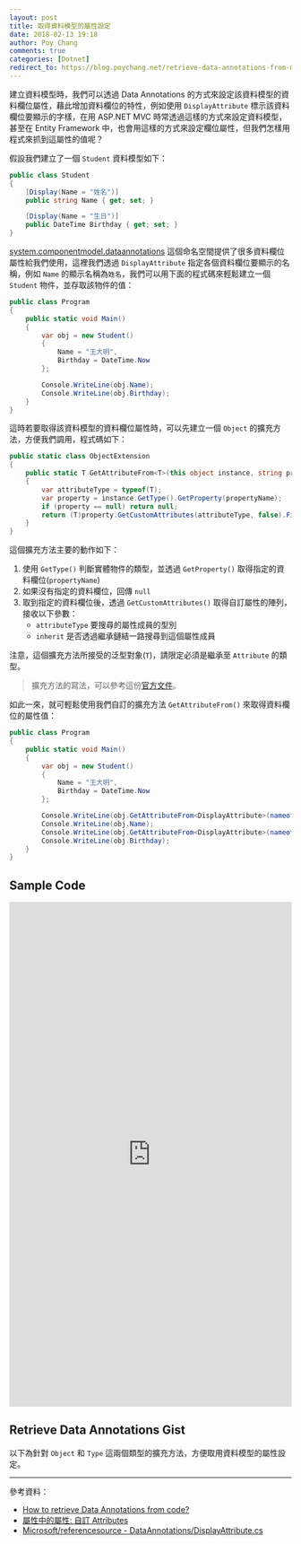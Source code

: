 ```yaml
---
layout: post
title: 取得資料模型的屬性設定
date: 2018-02-13 19:18
author: Poy Chang
comments: true
categories: [Dotnet]
redirect_to: https://blog.poychang.net/retrieve-data-annotations-from-model/
---
```


建立資料模型時，我們可以透過 Data Annotations 的方式來設定該資料模型的資料欄位屬性，藉此增加資料欄位的特性，例如使用 `DisplayAttribute` 標示該資料欄位要顯示的字樣，在用 ASP.NET MVC 時常透過這樣的方式來設定資料模型，甚至在 Entity Framework 中，也會用這樣的方式來設定欄位屬性，但我們怎樣用程式來抓到這屬性的值呢？

假設我們建立了一個 `Student` 資料模型如下：

```csharp
public class Student
{
    [Display(Name = "姓名")]
    public string Name { get; set; }

    [Display(Name = "生日")]
    public DateTime Birthday { get; set; }
}
```

[system.componentmodel.dataannotations](https://docs.microsoft.com/zh-tw/dotnet/api/system.componentmodel.dataannotations?view=netframework-4.7.1&WT.mc_id=DT-MVP-5003022) 這個命名空間提供了很多資料欄位屬性給我們使用，這裡我們透過 `DisplayAttribute` 指定各個資料欄位要顯示的名稱，例如 `Name` 的顯示名稱為`姓名`，我們可以用下面的程式碼來輕鬆建立一個 `Student` 物件，並存取該物件的值：

```csharp
public class Program
{
    public static void Main()
    {
        var obj = new Student()
        {
            Name = "王大明",
            Birthday = DateTime.Now
        };

        Console.WriteLine(obj.Name);
        Console.WriteLine(obj.Birthday);
    }
}
```

這時若要取得該資料模型的資料欄位屬性時，可以先建立一個 `Object` 的擴充方法，方便我們調用，程式碼如下：

```csharp
public static class ObjectExtension
{
    public static T GetAttributeFrom<T>(this object instance, string propertyName) where T : Attribute
    {
        var attributeType = typeof(T);
        var property = instance.GetType().GetProperty(propertyName);
        if (property == null) return null;
        return (T)property.GetCustomAttributes(attributeType, false).First();
    }
}
```

這個擴充方法主要的動作如下：

1. 使用 `GetType()` 判斷實體物件的類型，並透過 `GetProperty()` 取得指定的資料欄位(`propertyName`)
2. 如果沒有指定的資料欄位，回傳 `null`
3. 取到指定的資料欄位後，透過 `GetCustomAttributes()` 取得自訂屬性的陣列，接收以下參數：
   - `attributeType` 要搜尋的屬性成員的型別
   - `inherit` 是否透過繼承鏈結一路搜尋到這個屬性成員

注意，這個擴充方法所接受的泛型對象(`T`)，請限定必須是繼承至 `Attribute` 的類型。

> 擴充方法的寫法，可以參考這份[官方文件](https://docs.microsoft.com/zh-tw/dotnet/csharp/programming-guide/classes-and-structs/extension-methods?WT.mc_id=DT-MVP-5003022)。

如此一來，就可輕鬆使用我們自訂的擴充方法 `GetAttributeFrom()` 來取得資料欄位的屬性值：

```csharp
public class Program
{
    public static void Main()
    {
        var obj = new Student()
        {
            Name = "王大明",
            Birthday = DateTime.Now
        };

        Console.WriteLine(obj.GetAttributeFrom<DisplayAttribute>(nameof(Student.Name)).Name);
        Console.WriteLine(obj.Name);
        Console.WriteLine(obj.GetAttributeFrom<DisplayAttribute>(nameof(Student.Birthday)).Name);
        Console.WriteLine(obj.Birthday);
    }
}
```

## Sample Code

<iframe width="100%" height="900" src="https://dotnetfiddle.net/Widget/6ET5mj" frameborder="0"></iframe>

## Retrieve Data Annotations Gist

以下為針對 `Object` 和 `Type` 這兩個類型的擴充方法，方便取用資料模型的屬性設定。

<script src="https://gist.github.com/poychang/801e785e3556e0928fc7fbb990a46dc9.js"></script>

---

參考資料：

- [How to retrieve Data Annotations from code?](https://stackoverflow.com/questions/7027613/how-to-retrieve-data-annotations-from-code-programmatically)
- [屬性中的屬性: 自訂 Attributes](https://dotblogs.com.tw/johnny/2015/07/31/csharp-custom-attributes)
- [Microsoft/referencesource - DataAnnotations/DisplayAttribute.cs](https://github.com/Microsoft/referencesource/blob/master/System.ComponentModel.DataAnnotations/DataAnnotations/DisplayAttribute.cs)
